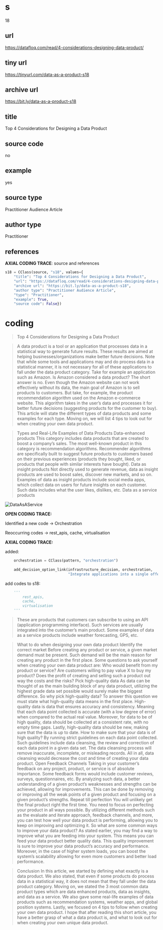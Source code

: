 # s 
18
## url
https://datafloq.com/read/4-considerations-designing-data-product/
## tiny url
https://tinyurl.com/data-as-a-product-s18
## archive url
https://bit.ly/data-as-a-product-s18
## title
Top 4 Considerations for Designing a Data Product
## source code
no
## example
yes
## source type 
Practitioner Audience Article
## author type
Practitioner
## references

**AXIAL CODING TRACE**: source and references
``` python
s18 = CClass(source, "s18", values={
    "title": "Top 4 Considerations for Designing a Data Product",
    "url": "https://datafloq.com/read/4-considerations-designing-data-product/",
    "archive url": "https://bit.ly/data-as-a-product-s18",
    "author type": "Practitioner Audience Article",
    "type": "Practitioner",
    "example": True,
    "source code": False})
``` 

# coding

> Top 4 Considerations for Designing a Data Product

> A data product is a tool or an application that processes data in a statistical way to generate future results. These results are aimed at helping businesses/organizations make better future decisions. Note that while some tools and applications may and do process data in a statistical manner, it is not necessary for all of these applications to fall under the data product category.
Take for example an application such as Amazon. Is Amazon considered a data product? The short answer is no. Even though the Amazon website can not work effectively without its data, the main goal of Amazon is to sell products to customers. But take, for example, the product recommendation algorithm used on the Amazon e-commerce website. This algorithm takes in the user’s data and processes it for better future decisions (suggesting products for the customer to buy).
This article will state the different types of data products and some examples for each type. Moving on, we will list 4 tips to look out for when creating your own data product.

> Types and Real-Life Examples of Data Products
Data-enhanced products
This category includes data products that are created to boost a company’s sales. The most well-known product in this category is recommendation algorithms. Recommender algorithms are specifically built to suggest future products to customers based on their previous experiences (products they bought, liked, or products that people with similar interests have bought).
Data as insight products
Not directly used to generate revenue, data as insight products are used to boost sales, discover new markets, and so on. Examples of data as insight products include social media apps, which collect data on users for future insights on each customer. Such data includes what the user likes, dislikes, etc.
 Data as a service products

![DataAsAService](https://datafloq.com/wp-content/uploads/2022/09/image-2.png)

**OPEN CODING TRACE:**

Identified a new code -> Orchestration

Reoccurring codes -> rest_apis, cache, virtualisation

**AXIAL CODING TRACE:**

added:
``` python
    orchestration = CClass(pattern, "orchestration")
    
    add_decision_option_link(infrastructure_decision, orchestration,
                             "Integrate applications into a single offering") 
``` 

add codes to s18: 
``` python 
    '''
        rest_apis,
        cache, 
        virtualisation
    '''
```



> These are products that customers can subscribe to using an API (application programming interface). Such services are usually integrated into the customer’s main product. Some examples of data as a service products include weather forecasting, GPS, etc.

> What to do when designing your own data product
Identify the correct market
Before creating any product or service, a given market demand must be present. Such demand will be the main reason for creating any product in the first place. Some questions to ask yourself when creating your own data product are: Who would benefit from my product or service? Are customers willing to pay value X to buy my product? Does the profit of creating and selling such a product out way the costs and the risks?
Pick high-quality data
As data can be thought of as the main building block of any data product, utilizing the highest grade data set possible would surely make the biggest difference. So why pick high-quality data?
To answer this question we must state what high-quality data means in the first place. High-quality data is data that ensures accuracy and consistency. Meaning that each data point collected is accurate (with a low degree of error) when compared to the actual real value. Moreover, for data to be of high quality, data should be collected at a consistent rate, with no empty time gaps. Lastly, high-quality data should be new, making sure that the data is up to date.
How to make sure that your data is of high quality? By running strict guidelines on each data point collected. Such guidelines include data cleansing, the review and correction of each data point in a given data set. The data cleansing process will remove inaccurate, incomplete, or misleading records. All in all, data cleansing would decrease the cost and time of creating your data product.
Open Feedback Channels
Taking in your customer’s feedback on any project, product, or service is of absolute importance. Some feedback forms would include customer reviews, surveys, questionnaires, etc. By analyzing such data, a better understanding of a given product’s weaknesses and strengths can be achieved, allowing for improvements. This can be done by removing or improving all the weak points of a given product and focusing on a given product’s strengths.
Repeat till perfection
You will unlikely get the final product right the first time. You need to focus on perfecting your product in all ways possible. By utilizing different methods such as the evaluate and iterate approach, feedback channels, and more, you can test how well your data product is performing, allowing you to keep on improving and optimizing it.
So what are some common ways to improve your data product? As stated earlier, you may find a way to improve what you are feeding into your system. This means you can feed your data product better quality data. This quality improvement is sure to improve your data product’s accuracy and performance.
Moreover, in the case of higher system loads, you can boost the system’s scalability allowing for even more customers and better load performance.

> Conclusion
In this article, we started by defining what exactly is a data product. We also stated, that even if some products do process data in a statistical way, it does not mean that they fall under the data product category. Moving on, we stated the 3 most common data product types which are data enhanced products, data as insights, and data as a service.
We also gave some real-life examples of data products such as recommendation systems, weather apps, and global position systems. Lastly, we focused on 4 tips to follow when creating your own data product.
I hope that after reading this short article, you have a better grasp of what a data product is, and what to look out for when creating your own unique data product.


